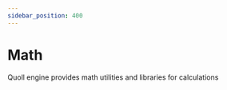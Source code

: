 ```yaml
---
sidebar_position: 400
---
```


# Math

Quoll engine provides math utilities and libraries for calculations

